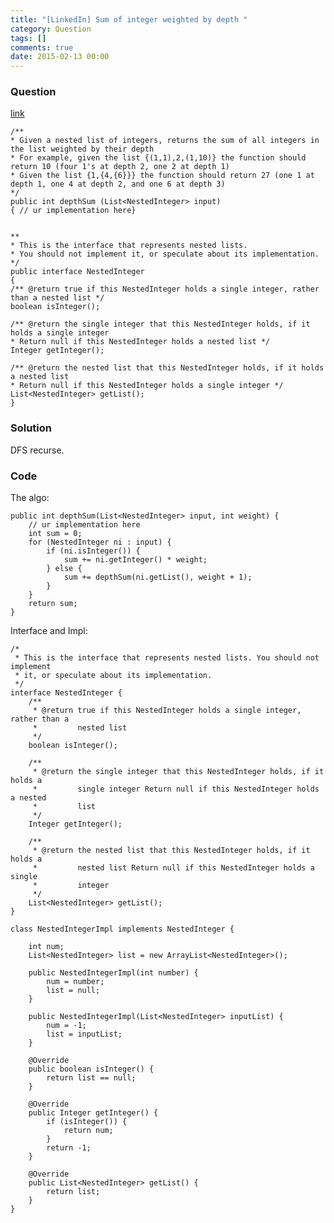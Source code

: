 ```yaml
---
title: "[LinkedIn] Sum of integer weighted by depth "
category: Question
tags: []
comments: true
date: 2015-02-13 00:00
---
```



### Question

[link](http://www.careercup.com/question?id=5139875124740096)

    /**
    * Given a nested list of integers, returns the sum of all integers in the list weighted by their depth
    * For example, given the list {(1,1),2,(1,10)} the function should return 10 (four 1's at depth 2, one 2 at depth 1)
    * Given the list {1,{4,{6}}} the function should return 27 (one 1 at depth 1, one 4 at depth 2, and one 6 at depth 3)
    */
    public int depthSum (List<NestedInteger> input)
    { // ur implementation here}


    **
    * This is the interface that represents nested lists.
    * You should not implement it, or speculate about its implementation.
    */
    public interface NestedInteger
    {
    /** @return true if this NestedInteger holds a single integer, rather than a nested list */
    boolean isInteger();

    /** @return the single integer that this NestedInteger holds, if it holds a single integer
    * Return null if this NestedInteger holds a nested list */
    Integer getInteger();

    /** @return the nested list that this NestedInteger holds, if it holds a nested list
    * Return null if this NestedInteger holds a single integer */
    List<NestedInteger> getList();
    }

### Solution

DFS recurse.

### Code

The algo:

    public int depthSum(List<NestedInteger> input, int weight) {
    	// ur implementation here
    	int sum = 0;
    	for (NestedInteger ni : input) {
    		if (ni.isInteger()) {
    			sum += ni.getInteger() * weight;
    		} else {
    			sum += depthSum(ni.getList(), weight + 1);
    		}
    	}
    	return sum;
    }

Interface and Impl:

    /*
     * This is the interface that represents nested lists. You should not implement
     * it, or speculate about its implementation.
     */
    interface NestedInteger {
        /**
         * @return true if this NestedInteger holds a single integer, rather than a
         *         nested list
         */
        boolean isInteger();

        /**
         * @return the single integer that this NestedInteger holds, if it holds a
         *         single integer Return null if this NestedInteger holds a nested
         *         list
         */
        Integer getInteger();

        /**
         * @return the nested list that this NestedInteger holds, if it holds a
         *         nested list Return null if this NestedInteger holds a single
         *         integer
         */
        List<NestedInteger> getList();
    }

    class NestedIntegerImpl implements NestedInteger {

        int num;
        List<NestedInteger> list = new ArrayList<NestedInteger>();

        public NestedIntegerImpl(int number) {
            num = number;
            list = null;
        }

        public NestedIntegerImpl(List<NestedInteger> inputList) {
            num = -1;
            list = inputList;
        }

        @Override
        public boolean isInteger() {
            return list == null;
        }

        @Override
        public Integer getInteger() {
            if (isInteger()) {
                return num;
            }
            return -1;
        }

        @Override
        public List<NestedInteger> getList() {
            return list;
        }
    }
